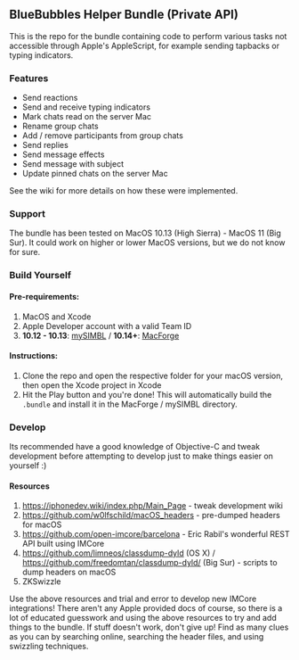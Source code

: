 ## BlueBubbles Helper Bundle (Private API)

This is the repo for the bundle containing code to perform various tasks not accessible through Apple's AppleScript, for example sending tapbacks or typing indicators.

### Features

- Send reactions
- Send and receive typing indicators
- Mark chats read on the server Mac
- Rename group chats
- Add / remove participants from group chats
- Send replies
- Send message effects
- Send message with subject
- Update pinned chats on the server Mac

See the wiki for more details on how these were implemented.

### Support

The bundle has been tested on MacOS 10.13 (High Sierra) - MacOS 11 (Big Sur). It could work on higher or lower MacOS versions, but we do not know for sure.

### Build Yourself

#### Pre-requirements:

1. MacOS and Xcode
2. Apple Developer account with a valid Team ID
3. **10.12 - 10.13**: [mySIMBL](https://github.com/w0lfschild/mySIMBL/releases) / **10.14+**: [MacForge](https://www.macenhance.com/macforge)

#### Instructions:

1. Clone the repo and open the respective folder for your macOS version, then open the Xcode project in Xcode
2. Hit the Play button and you're done! This will automatically build the `.bundle` and install it in the MacForge / mySIMBL directory.

### Develop

Its recommended have a good knowledge of Objective-C and tweak development before attempting to develop just to make things easier on yourself :)

#### Resources

1. https://iphonedev.wiki/index.php/Main_Page - tweak development wiki
2. https://github.com/w0lfschild/macOS_headers - pre-dumped headers for macOS
3. https://github.com/open-imcore/barcelona - Eric Rabil's wonderful REST API built using IMCore
4. https://github.com/limneos/classdump-dyld (OS X) / https://github.com/freedomtan/classdump-dyld/ (Big Sur) - scripts to dump headers on macOS
5. ZKSwizzle

Use the above resources and trial and error to develop new IMCore integrations! There aren't any Apple provided docs of course, so there is a lot of educated guesswork and using the above resources to try and add things to the bundle. If stuff doesn't work, don't give up! Find as many clues as you can by searching online, searching the header files, and using swizzling techniques.
